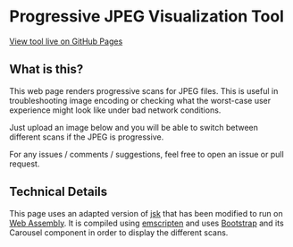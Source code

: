 # Progressive JPEG Visualization Tool

[View tool live on GitHub Pages](https://pages.github.com/Notuom/progressive-jpeg-scans/)

## What is this?

This web page renders progressive scans for JPEG files. This is useful in troubleshooting image encoding or checking what the worst-case user experience might look like under bad network conditions.

Just upload an image below and you will be able to switch between different scans if the JPEG is progressive.

For any issues / comments / suggestions, feel free to open an issue or pull request.

## Technical Details

This page uses an adapted version of [jsk](https://gist.github.com/kdzwinel/a0bb9474b10fe1003e39cc3b87588531) that has been modified to run on [Web Assembly](https://webassembly.org/). It is compiled using [emscripten](https://emscripten.org/) and uses [Bootstrap](https://getbootstrap.com/) and its Carousel component in order to display the different scans.
